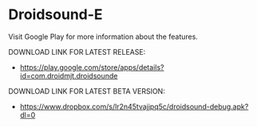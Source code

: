 Droidsound-E 
============

Visit Google Play for more information about the features.

DOWNLOAD LINK FOR LATEST RELEASE:

* https://play.google.com/store/apps/details?id=com.droidmjt.droidsounde

DOWNLOAD LINK FOR LATEST BETA VERSION:

* https://www.dropbox.com/s/lr2n45tvajjpq5c/droidsound-debug.apk?dl=0

